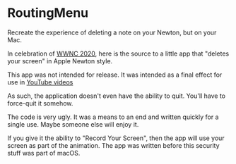 # RoutingMenu
Recreate the experience of deleting a note on your Newton, but on your Mac.

In celebration of [WWNC 2020](http://wwnc.online), here is the source to a little app that "deletes your screen" in Apple Newton style.

This app was not intended for release.  It was intended as a final effect for use in [YouTube videos](https://www.youtube.com/channel/UC-h0pKj9rmhgRX3KomvSCow)

As such, the application doesn't even have the ability to quit.  You'll have to force-quit it somehow.

The code is very ugly.  It was a means to an end and written quickly for a single use.  Maybe someone else will enjoy it.

If you give it the ability to "Record Your Screen", then the app will use your screen as part of the animation.   The app was written before this security stuff was part of macOS.